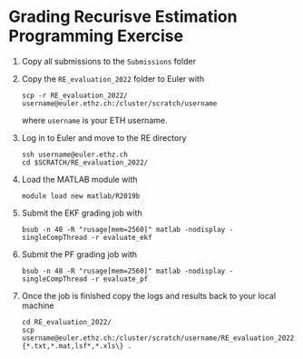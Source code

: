 # Grading Recurisve Estimation Programming Exercise


1. Copy all submissions to the `Submissions` folder

2. Copy the `RE_evaluation_2022` folder to Euler with

       scp -r RE_evaluation_2022/ username@euler.ethz.ch:/cluster/scratch/username

   where `username` is your ETH username.

3. Log in to Euler and move to the RE directory

       ssh username@euler.ethz.ch
       cd $SCRATCH/RE_evaluation_2022/

4. Load the MATLAB module with

       module load new matlab/R2019b

5. Submit the EKF grading job with

       bsub -n 48 -R "rusage[mem=2560]" matlab -nodisplay -singleCompThread -r evaluate_ekf

6. Submit the PF grading job with

       bsub -n 48 -R "rusage[mem=2560]" matlab -nodisplay -singleCompThread -r evaluate_pf

7. Once the job is finished copy the logs and results back to your local machine

       cd RE_evaluation_2022/
       scp username@euler.ethz.ch:/cluster/scratch/username/RE_evaluation_2022/\{*.txt,*.mat,lsf*,*.xls\} .